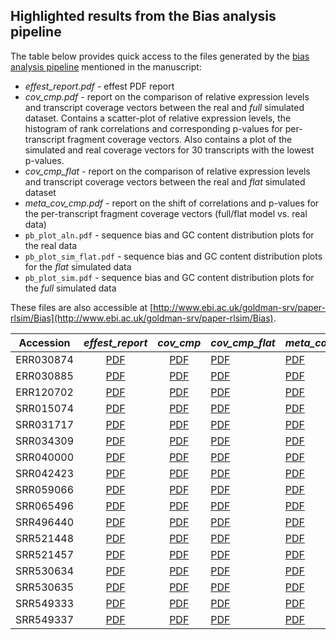 ## Highlighted results from the Bias analysis pipeline

The table below provides quick access to the files generated by the [bias analysis pipeline](https://github.com/sbotond/paper-rlsim#the-bias-analysis-pipeline) mentioned in the manuscript:

- *effest_report.pdf*   - effest PDF report
- *cov_cmp.pdf*         - report on the comparison of relative expression levels and transcript coverage vectors between the real and *full* simulated dataset. Contains a scatter-plot of relative expression levels, the histogram of rank correlations and corresponding p-values for per-transcript fragment coverage vectors. Also contains a plot of the simulated and real coverage vectors for 30 transcripts with the lowest p-values.
- *cov_cmp_flat*        - report on the comparison of relative expression levels and transcript coverage vectors between the real and *flat* simulated dataset
- *meta_cov_cmp.pdf*    - report on the shift of correlations and p-values for the per-transcript fragment coverage vectors (full/flat model vs. real data)
- `pb_plot_aln.pdf` - sequence bias and GC content distribution plots for the real data
- `pb_plot_sim_flat.pdf` - sequence bias and GC content distribution plots for the *flat* simulated data
- `pb_plot_sim.pdf` - sequence bias and GC content distribution plots for the *full* simulated data


These files are also accessible at [http://www.ebi.ac.uk/goldman-srv/paper-rlsim/Bias](http://www.ebi.ac.uk/goldman-srv/paper-rlsim/Bias).

| Accession  |    *effest_report*           | *cov_cmp* | *cov_cmp_flat* |  *meta_cov_cmp*  | *pb_plot_aln* | *pb_plot_sim* | *pb_plot_sim_flat* |
|:----------:|:--------------------------------:|:-------------:|:-------------------|:---------------------|:-----------------:|:------------------:|:----------------------:|
| ERR030874 | [PDF](http://www.ebi.ac.uk/goldman-srv/paper-rlsim/Bias/ERR030874/log/effest_report.pdf)| [PDF](http://www.ebi.ac.uk/goldman-srv/paper-rlsim/Bias/ERR030874/log/cov_cmp.pdf)| [PDF](http://www.ebi.ac.uk/goldman-srv/paper-rlsim/Bias/ERR030874/log/cov_cmp_flat.pdf)| [PDF](http://www.ebi.ac.uk/goldman-srv/paper-rlsim/Bias/ERR030874/log/meta_cov_cmp.pdf)| [PDF](http://www.ebi.ac.uk/goldman-srv/paper-rlsim/Bias/ERR030874/log/pb_plot_aln.pdf)| [PDF](http://www.ebi.ac.uk/goldman-srv/paper-rlsim/Bias/ERR030874/log/pb_plot_sim.pdf)| [PDF](http://www.ebi.ac.uk/goldman-srv/paper-rlsim/Bias/ERR030874/log/pb_plot_sim_flat.pdf) |
| ERR030885 | [PDF](http://www.ebi.ac.uk/goldman-srv/paper-rlsim/Bias/ERR030885/log/effest_report.pdf)| [PDF](http://www.ebi.ac.uk/goldman-srv/paper-rlsim/Bias/ERR030885/log/cov_cmp.pdf)| [PDF](http://www.ebi.ac.uk/goldman-srv/paper-rlsim/Bias/ERR030885/log/cov_cmp_flat.pdf)| [PDF](http://www.ebi.ac.uk/goldman-srv/paper-rlsim/Bias/ERR030885/log/meta_cov_cmp.pdf)| [PDF](http://www.ebi.ac.uk/goldman-srv/paper-rlsim/Bias/ERR030885/log/pb_plot_aln.pdf)| [PDF](http://www.ebi.ac.uk/goldman-srv/paper-rlsim/Bias/ERR030885/log/pb_plot_sim.pdf)| [PDF](http://www.ebi.ac.uk/goldman-srv/paper-rlsim/Bias/ERR030885/log/pb_plot_sim_flat.pdf) |
| ERR120702 | [PDF](http://www.ebi.ac.uk/goldman-srv/paper-rlsim/Bias/ERR120702/log/effest_report.pdf)| [PDF](http://www.ebi.ac.uk/goldman-srv/paper-rlsim/Bias/ERR120702/log/cov_cmp.pdf)| [PDF](http://www.ebi.ac.uk/goldman-srv/paper-rlsim/Bias/ERR120702/log/cov_cmp_flat.pdf)| [PDF](http://www.ebi.ac.uk/goldman-srv/paper-rlsim/Bias/ERR120702/log/meta_cov_cmp.pdf)| [PDF](http://www.ebi.ac.uk/goldman-srv/paper-rlsim/Bias/ERR120702/log/pb_plot_aln.pdf)| [PDF](http://www.ebi.ac.uk/goldman-srv/paper-rlsim/Bias/ERR120702/log/pb_plot_sim.pdf)| [PDF](http://www.ebi.ac.uk/goldman-srv/paper-rlsim/Bias/ERR120702/log/pb_plot_sim_flat.pdf) |
| SRR015074 | [PDF](http://www.ebi.ac.uk/goldman-srv/paper-rlsim/Bias/SRR015074/log/effest_report.pdf)| [PDF](http://www.ebi.ac.uk/goldman-srv/paper-rlsim/Bias/SRR015074/log/cov_cmp.pdf)| [PDF](http://www.ebi.ac.uk/goldman-srv/paper-rlsim/Bias/SRR015074/log/cov_cmp_flat.pdf)| [PDF](http://www.ebi.ac.uk/goldman-srv/paper-rlsim/Bias/SRR015074/log/meta_cov_cmp.pdf)| [PDF](http://www.ebi.ac.uk/goldman-srv/paper-rlsim/Bias/SRR015074/log/pb_plot_aln.pdf)| [PDF](http://www.ebi.ac.uk/goldman-srv/paper-rlsim/Bias/SRR015074/log/pb_plot_sim.pdf)| [PDF](http://www.ebi.ac.uk/goldman-srv/paper-rlsim/Bias/SRR015074/log/pb_plot_sim_flat.pdf) |
| SRR031717 | [PDF](http://www.ebi.ac.uk/goldman-srv/paper-rlsim/Bias/SRR031717/log/effest_report.pdf)| [PDF](http://www.ebi.ac.uk/goldman-srv/paper-rlsim/Bias/SRR031717/log/cov_cmp.pdf)| [PDF](http://www.ebi.ac.uk/goldman-srv/paper-rlsim/Bias/SRR031717/log/cov_cmp_flat.pdf)| [PDF](http://www.ebi.ac.uk/goldman-srv/paper-rlsim/Bias/SRR031717/log/meta_cov_cmp.pdf)| [PDF](http://www.ebi.ac.uk/goldman-srv/paper-rlsim/Bias/SRR031717/log/pb_plot_aln.pdf)| [PDF](http://www.ebi.ac.uk/goldman-srv/paper-rlsim/Bias/SRR031717/log/pb_plot_sim.pdf)| [PDF](http://www.ebi.ac.uk/goldman-srv/paper-rlsim/Bias/SRR031717/log/pb_plot_sim_flat.pdf) |
| SRR034309 | [PDF](http://www.ebi.ac.uk/goldman-srv/paper-rlsim/Bias/SRR034309/log/effest_report.pdf)| [PDF](http://www.ebi.ac.uk/goldman-srv/paper-rlsim/Bias/SRR034309/log/cov_cmp.pdf)| [PDF](http://www.ebi.ac.uk/goldman-srv/paper-rlsim/Bias/SRR034309/log/cov_cmp_flat.pdf)| [PDF](http://www.ebi.ac.uk/goldman-srv/paper-rlsim/Bias/SRR034309/log/meta_cov_cmp.pdf)| [PDF](http://www.ebi.ac.uk/goldman-srv/paper-rlsim/Bias/SRR034309/log/pb_plot_aln.pdf)| [PDF](http://www.ebi.ac.uk/goldman-srv/paper-rlsim/Bias/SRR034309/log/pb_plot_sim.pdf)| [PDF](http://www.ebi.ac.uk/goldman-srv/paper-rlsim/Bias/SRR034309/log/pb_plot_sim_flat.pdf) |
| SRR040000 | [PDF](http://www.ebi.ac.uk/goldman-srv/paper-rlsim/Bias/SRR040000/log/effest_report.pdf)| [PDF](http://www.ebi.ac.uk/goldman-srv/paper-rlsim/Bias/SRR040000/log/cov_cmp.pdf)| [PDF](http://www.ebi.ac.uk/goldman-srv/paper-rlsim/Bias/SRR040000/log/cov_cmp_flat.pdf)| [PDF](http://www.ebi.ac.uk/goldman-srv/paper-rlsim/Bias/SRR040000/log/meta_cov_cmp.pdf)| [PDF](http://www.ebi.ac.uk/goldman-srv/paper-rlsim/Bias/SRR040000/log/pb_plot_aln.pdf)| [PDF](http://www.ebi.ac.uk/goldman-srv/paper-rlsim/Bias/SRR040000/log/pb_plot_sim.pdf)| [PDF](http://www.ebi.ac.uk/goldman-srv/paper-rlsim/Bias/SRR040000/log/pb_plot_sim_flat.pdf) |
| SRR042423 | [PDF](http://www.ebi.ac.uk/goldman-srv/paper-rlsim/Bias/SRR042423/log/effest_report.pdf)| [PDF](http://www.ebi.ac.uk/goldman-srv/paper-rlsim/Bias/SRR042423/log/cov_cmp.pdf)| [PDF](http://www.ebi.ac.uk/goldman-srv/paper-rlsim/Bias/SRR042423/log/cov_cmp_flat.pdf)| [PDF](http://www.ebi.ac.uk/goldman-srv/paper-rlsim/Bias/SRR042423/log/meta_cov_cmp.pdf)| [PDF](http://www.ebi.ac.uk/goldman-srv/paper-rlsim/Bias/SRR042423/log/pb_plot_aln.pdf)| [PDF](http://www.ebi.ac.uk/goldman-srv/paper-rlsim/Bias/SRR042423/log/pb_plot_sim.pdf)| [PDF](http://www.ebi.ac.uk/goldman-srv/paper-rlsim/Bias/SRR042423/log/pb_plot_sim_flat.pdf) |
| SRR059066 | [PDF](http://www.ebi.ac.uk/goldman-srv/paper-rlsim/Bias/SRR059066/log/effest_report.pdf)| [PDF](http://www.ebi.ac.uk/goldman-srv/paper-rlsim/Bias/SRR059066/log/cov_cmp.pdf)| [PDF](http://www.ebi.ac.uk/goldman-srv/paper-rlsim/Bias/SRR059066/log/cov_cmp_flat.pdf)| [PDF](http://www.ebi.ac.uk/goldman-srv/paper-rlsim/Bias/SRR059066/log/meta_cov_cmp.pdf)| [PDF](http://www.ebi.ac.uk/goldman-srv/paper-rlsim/Bias/SRR059066/log/pb_plot_aln.pdf)| [PDF](http://www.ebi.ac.uk/goldman-srv/paper-rlsim/Bias/SRR059066/log/pb_plot_sim.pdf)| [PDF](http://www.ebi.ac.uk/goldman-srv/paper-rlsim/Bias/SRR059066/log/pb_plot_sim_flat.pdf) |
| SRR065496 | [PDF](http://www.ebi.ac.uk/goldman-srv/paper-rlsim/Bias/SRR065496/log/effest_report.pdf)| [PDF](http://www.ebi.ac.uk/goldman-srv/paper-rlsim/Bias/SRR065496/log/cov_cmp.pdf)| [PDF](http://www.ebi.ac.uk/goldman-srv/paper-rlsim/Bias/SRR065496/log/cov_cmp_flat.pdf)| [PDF](http://www.ebi.ac.uk/goldman-srv/paper-rlsim/Bias/SRR065496/log/meta_cov_cmp.pdf)| [PDF](http://www.ebi.ac.uk/goldman-srv/paper-rlsim/Bias/SRR065496/log/pb_plot_aln.pdf)| [PDF](http://www.ebi.ac.uk/goldman-srv/paper-rlsim/Bias/SRR065496/log/pb_plot_sim.pdf)| [PDF](http://www.ebi.ac.uk/goldman-srv/paper-rlsim/Bias/SRR065496/log/pb_plot_sim_flat.pdf) |
| SRR496440 | [PDF](http://www.ebi.ac.uk/goldman-srv/paper-rlsim/Bias/SRR496440/log/effest_report.pdf)| [PDF](http://www.ebi.ac.uk/goldman-srv/paper-rlsim/Bias/SRR496440/log/cov_cmp.pdf)| [PDF](http://www.ebi.ac.uk/goldman-srv/paper-rlsim/Bias/SRR496440/log/cov_cmp_flat.pdf)| [PDF](http://www.ebi.ac.uk/goldman-srv/paper-rlsim/Bias/SRR496440/log/meta_cov_cmp.pdf)| [PDF](http://www.ebi.ac.uk/goldman-srv/paper-rlsim/Bias/SRR496440/log/pb_plot_aln.pdf)| [PDF](http://www.ebi.ac.uk/goldman-srv/paper-rlsim/Bias/SRR496440/log/pb_plot_sim.pdf)| [PDF](http://www.ebi.ac.uk/goldman-srv/paper-rlsim/Bias/SRR496440/log/pb_plot_sim_flat.pdf) |
| SRR521448 | [PDF](http://www.ebi.ac.uk/goldman-srv/paper-rlsim/Bias/SRR521448/log/effest_report.pdf)| [PDF](http://www.ebi.ac.uk/goldman-srv/paper-rlsim/Bias/SRR521448/log/cov_cmp.pdf)| [PDF](http://www.ebi.ac.uk/goldman-srv/paper-rlsim/Bias/SRR521448/log/cov_cmp_flat.pdf)| [PDF](http://www.ebi.ac.uk/goldman-srv/paper-rlsim/Bias/SRR521448/log/meta_cov_cmp.pdf)| [PDF](http://www.ebi.ac.uk/goldman-srv/paper-rlsim/Bias/SRR521448/log/pb_plot_aln.pdf)| [PDF](http://www.ebi.ac.uk/goldman-srv/paper-rlsim/Bias/SRR521448/log/pb_plot_sim.pdf)| [PDF](http://www.ebi.ac.uk/goldman-srv/paper-rlsim/Bias/SRR521448/log/pb_plot_sim_flat.pdf) |
| SRR521457 | [PDF](http://www.ebi.ac.uk/goldman-srv/paper-rlsim/Bias/SRR521457/log/effest_report.pdf)| [PDF](http://www.ebi.ac.uk/goldman-srv/paper-rlsim/Bias/SRR521457/log/cov_cmp.pdf)| [PDF](http://www.ebi.ac.uk/goldman-srv/paper-rlsim/Bias/SRR521457/log/cov_cmp_flat.pdf)| [PDF](http://www.ebi.ac.uk/goldman-srv/paper-rlsim/Bias/SRR521457/log/meta_cov_cmp.pdf)| [PDF](http://www.ebi.ac.uk/goldman-srv/paper-rlsim/Bias/SRR521457/log/pb_plot_aln.pdf)| [PDF](http://www.ebi.ac.uk/goldman-srv/paper-rlsim/Bias/SRR521457/log/pb_plot_sim.pdf)| [PDF](http://www.ebi.ac.uk/goldman-srv/paper-rlsim/Bias/SRR521457/log/pb_plot_sim_flat.pdf) |
| SRR530634 | [PDF](http://www.ebi.ac.uk/goldman-srv/paper-rlsim/Bias/SRR530634/log/effest_report.pdf)| [PDF](http://www.ebi.ac.uk/goldman-srv/paper-rlsim/Bias/SRR530634/log/cov_cmp.pdf)| [PDF](http://www.ebi.ac.uk/goldman-srv/paper-rlsim/Bias/SRR530634/log/cov_cmp_flat.pdf)| [PDF](http://www.ebi.ac.uk/goldman-srv/paper-rlsim/Bias/SRR530634/log/meta_cov_cmp.pdf)| [PDF](http://www.ebi.ac.uk/goldman-srv/paper-rlsim/Bias/SRR530634/log/pb_plot_aln.pdf)| [PDF](http://www.ebi.ac.uk/goldman-srv/paper-rlsim/Bias/SRR530634/log/pb_plot_sim.pdf)| [PDF](http://www.ebi.ac.uk/goldman-srv/paper-rlsim/Bias/SRR530634/log/pb_plot_sim_flat.pdf) |
| SRR530635 | [PDF](http://www.ebi.ac.uk/goldman-srv/paper-rlsim/Bias/SRR530635/log/effest_report.pdf)| [PDF](http://www.ebi.ac.uk/goldman-srv/paper-rlsim/Bias/SRR530635/log/cov_cmp.pdf)| [PDF](http://www.ebi.ac.uk/goldman-srv/paper-rlsim/Bias/SRR530635/log/cov_cmp_flat.pdf)| [PDF](http://www.ebi.ac.uk/goldman-srv/paper-rlsim/Bias/SRR530635/log/meta_cov_cmp.pdf)| [PDF](http://www.ebi.ac.uk/goldman-srv/paper-rlsim/Bias/SRR530635/log/pb_plot_aln.pdf)| [PDF](http://www.ebi.ac.uk/goldman-srv/paper-rlsim/Bias/SRR530635/log/pb_plot_sim.pdf)| [PDF](http://www.ebi.ac.uk/goldman-srv/paper-rlsim/Bias/SRR530635/log/pb_plot_sim_flat.pdf) |
| SRR549333 | [PDF](http://www.ebi.ac.uk/goldman-srv/paper-rlsim/Bias/SRR549333/log/effest_report.pdf)| [PDF](http://www.ebi.ac.uk/goldman-srv/paper-rlsim/Bias/SRR549333/log/cov_cmp.pdf)| [PDF](http://www.ebi.ac.uk/goldman-srv/paper-rlsim/Bias/SRR549333/log/cov_cmp_flat.pdf)| [PDF](http://www.ebi.ac.uk/goldman-srv/paper-rlsim/Bias/SRR549333/log/meta_cov_cmp.pdf)| [PDF](http://www.ebi.ac.uk/goldman-srv/paper-rlsim/Bias/SRR549333/log/pb_plot_aln.pdf)| [PDF](http://www.ebi.ac.uk/goldman-srv/paper-rlsim/Bias/SRR549333/log/pb_plot_sim.pdf)| [PDF](http://www.ebi.ac.uk/goldman-srv/paper-rlsim/Bias/SRR549333/log/pb_plot_sim_flat.pdf) |
| SRR549337 | [PDF](http://www.ebi.ac.uk/goldman-srv/paper-rlsim/Bias/SRR549337/log/effest_report.pdf)| [PDF](http://www.ebi.ac.uk/goldman-srv/paper-rlsim/Bias/SRR549337/log/cov_cmp.pdf)| [PDF](http://www.ebi.ac.uk/goldman-srv/paper-rlsim/Bias/SRR549337/log/cov_cmp_flat.pdf)| [PDF](http://www.ebi.ac.uk/goldman-srv/paper-rlsim/Bias/SRR549337/log/meta_cov_cmp.pdf)| [PDF](http://www.ebi.ac.uk/goldman-srv/paper-rlsim/Bias/SRR549337/log/pb_plot_aln.pdf)| [PDF](http://www.ebi.ac.uk/goldman-srv/paper-rlsim/Bias/SRR549337/log/pb_plot_sim.pdf)| [PDF](http://www.ebi.ac.uk/goldman-srv/paper-rlsim/Bias/SRR549337/log/pb_plot_sim_flat.pdf) |

